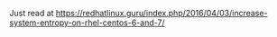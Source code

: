Just read at https://redhatlinux.guru/index.php/2016/04/03/increase-system-entropy-on-rhel-centos-6-and-7/
